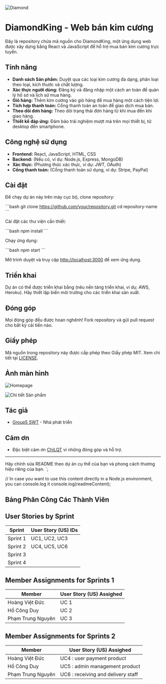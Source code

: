 
![Diamond](https://firebasestorage.googleapis.com/v0/b/diamond-6401b.appspot.com/o/Logo.png?alt=media&token=13f983ed-b3e1-4bbe-83b2-a47edf62c6a6)

# DiamondKing - Web bán kim cương

Đây là repository chứa mã nguồn cho DiamondKing, một ứng dụng web được xây dựng bằng React và JavaScript để hỗ trợ mua bán kim cương trực tuyến.

## Tính năng

- **Danh sách Sản phẩm:** Duyệt qua các loại kim cương đa dạng, phân loại theo loại, kích thước và chất lượng.
- **Xác thực người dùng:** Đăng ký và đăng nhập một cách an toàn để quản lý hồ sơ và lịch sử mua hàng.
- **Giỏ hàng:** Thêm kim cương vào giỏ hàng để mua hàng một cách tiện lợi.
- **Tích hợp thanh toán:** Cổng thanh toán an toàn để giao dịch mua bán.
- **Theo dõi đơn hàng:** Theo dõi trạng thái đơn hàng từ khi mua đến khi giao hàng.
- **Thiết kế đáp ứng:** Đảm bảo trải nghiệm mượt mà trên mọi thiết bị, từ desktop đến smartphone.

## Công nghệ sử dụng

- **Frontend:** React, JavaScript, HTML, CSS
- **Backend:** (Nếu có, ví dụ: Node.js, Express, MongoDB)
- **Xác thực:** (Phương thức xác thực, ví dụ: JWT, OAuth)
- **Cổng thanh toán:** (Cổng thanh toán sử dụng, ví dụ: Stripe, PayPal)

## Cài đặt

Để chạy dự án này trên máy cục bộ, clone repository:

\`\`\`bash
git clone https://github.com/your/repository.git
cd repository-name
\`\`\`

Cài đặt các thư viện cần thiết:

\`\`\`bash
npm install
\`\`\`

Chạy ứng dụng:

\`\`\`bash
npm start
\`\`\`

Mở trình duyệt và truy cập [http://localhost:3000](http://localhost:3000) để xem ứng dụng.

## Triển khai

Dự án có thể được triển khai bằng (nêu nền tảng triển khai, ví dụ: AWS, Heroku). Hãy thiết lập biến môi trường cho các triển khai sản xuất.

## Đóng góp

Mọi đóng góp đều được hoan nghênh! Fork repository và gửi pull request cho bất kỳ cải tiến nào.

## Giấy phép

Mã nguồn trong repository này được cấp phép theo Giấy phép MIT. Xem chi tiết tại [LICENSE](./LICENSE).

## Ảnh màn hình



![Homepage](https://firebasestorage.googleapis.com/v0/b/diamond-6401b.appspot.com/o/z5639919955561_ef4eedd0de04ab4a705021107c9d1ff0.jpg?alt=media&token=dccc06e8-4182-4b37-83b2-e65b2c5acad4)

![Chi tiết Sản phẩm](https://firebasestorage.googleapis.com/v0/b/diamond-6401b.appspot.com/o/z5639932205578_792890acb03ba8f876a5060f2f3ac36f.jpg?alt=media&token=495500dc-37e1-4b41-a202-799618c751c6)

## Tác giả

- [Group5 SWT](https://github.com/yourusername) - Nhà phát triển

## Cảm ơn

- Đặc biệt cảm ơn [ChiLQT](https://github.com/theirusername) vì những đóng góp và hỗ trợ.

---

Hãy chỉnh sửa README theo dự án cụ thể của bạn và phong cách thương hiệu riêng của bạn.
`;

// In case you want to use this content directly in a Node.js environment, you can console.log it
console.log(readmeContent);



## Bảng Phân Công Các Thành Viên

## User Stories by Sprint

| Sprint         | User Story (US) IDs                                                   |
|----------------|-------------------------------------------------------------|
| Sprint 1       | UC1, UC2, UC3 |
| Sprint 2       | UC4, UC5, UC6 |
| Sprint 3       |  |
| Sprint 4       |  |

## Member Assignments for Sprints 1

| Member         | User Story (US) Assighed                                                |
|----------------|-------------------------------------------------------------|
| Hoàng Việt Đức       | UC 1 |
| Hồ Công Duy       | UC 2 |
| Phạm Trung Nguyên       | UC 3  |

## Member Assignments for Sprints 2

| Member         | User Story (US) Assighed                                                |
|----------------|-------------------------------------------------------------|
| Hoàng Việt Đức          |  UC4 : user payment product  |
| Hồ Công Duy             |  UC5 : admin management product   |
| Phạm Trung Nguyên       |  UC6 : receiving and delivery staff   |




